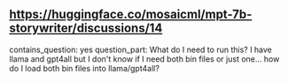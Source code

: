 ## https://huggingface.co/mosaicml/mpt-7b-storywriter/discussions/14

contains_question: yes
question_part: What do I need to run this?  I have llama and gpt4all but I don't know if I need both bin files or just one... how do I load both bin files into llama/gpt4all?